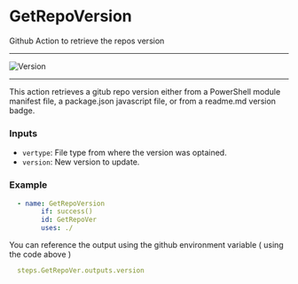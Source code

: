 # GetRepoVersion
Github Action to retrieve the repos version

---

![Version](https://img.shields.io/badge/Version-1.0.4-brightgreen)

---

This action retrieves a gitub repo version either from a PowerShell module manifest file, a package.json javascript file, or from a readme.md version badge.


### Inputs

- `vertype`: File type from where the version was optained.
- `version`: New version to update.

### Example

```yaml
  - name: GetRepoVersion
        if: success()
        id: GetRepoVer
        uses: ./
```

You can reference the output using the github environment variable ( using the code above )

```yaml
  steps.GetRepoVer.outputs.version
```

